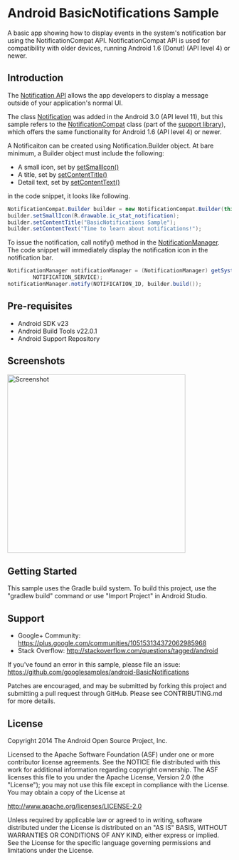 
Android BasicNotifications Sample
===================================

A basic app showing how to display events in the system's notification bar using
the NotificationCompat API.
NotificationCompat API is used for compatibility with older devices, running Android
1.6 (Donut) (API level 4) or newer.

Introduction
------------

The [Notification API][1] allows the app developers to display a message outside
of your application's normal UI.

The class [Notification][2] was added in the Android 3.0 (API level 11), but this
sample refers to the [NotificationCompat][3] class (part of the [support library][4]),
 which offers the same functionality for Android 1.6 (API level 4) or newer.

A Notificaiton can be created using Notification.Builder object.
At bare minimum, a Builder object must include the following:
- A small icon, set by [setSmallIcon()][5]
- A title, set by [setContentTitle()][6]
- Detail text, set by [setContentText()][7]

in the code snippet, it looks like following.
```java
NotificationCompat.Builder builder = new NotificationCompat.Builder(this);
builder.setSmallIcon(R.drawable.ic_stat_notification);
builder.setContentTitle("BasicNotifications Sample");
builder.setContentText("Time to learn about notifications!");
```

To issue the notification, call notify() method in the [NotificationManager][8].
The code snippet will immediately display the notification icon in the
notification bar.

```java
NotificationManager notificationManager = (NotificationManager) getSystemService(
        NOTIFICATION_SERVICE);
notificationManager.notify(NOTIFICATION_ID, builder.build());
```

[1]: http://developer.android.com/guide/topics/ui/notifiers/notifications.html
[2]: http://developer.android.com/reference/android/app/Notification.html
[3]: http://developer.android.com/reference/android/support/v4/app/NotificationCompat.html
[4]: http://developer.android.com/tools/support-library/index.html
[5]: http://developer.android.com/reference/android/support/v4/app/NotificationCompat.Builder.html#setSmallIcon(int)
[6]: http://developer.android.com/reference/android/support/v4/app/NotificationCompat.Builder.html#setContentTitle(java.lang.CharSequence) 
[7]: http://developer.android.com/reference/android/support/v4/app/NotificationCompat.Builder.html#setContentText(java.lang.CharSequence)
[8]: http://developer.android.com/reference/android/app/NotificationManager.html

Pre-requisites
--------------

- Android SDK v23
- Android Build Tools v22.0.1
- Android Support Repository

Screenshots
-------------

<img src="screenshots/main.png" height="400" alt="Screenshot"/> 

Getting Started
---------------

This sample uses the Gradle build system. To build this project, use the
"gradlew build" command or use "Import Project" in Android Studio.

Support
-------

- Google+ Community: https://plus.google.com/communities/105153134372062985968
- Stack Overflow: http://stackoverflow.com/questions/tagged/android

If you've found an error in this sample, please file an issue:
https://github.com/googlesamples/android-BasicNotifications

Patches are encouraged, and may be submitted by forking this project and
submitting a pull request through GitHub. Please see CONTRIBUTING.md for more details.

License
-------

Copyright 2014 The Android Open Source Project, Inc.

Licensed to the Apache Software Foundation (ASF) under one or more contributor
license agreements.  See the NOTICE file distributed with this work for
additional information regarding copyright ownership.  The ASF licenses this
file to you under the Apache License, Version 2.0 (the "License"); you may not
use this file except in compliance with the License.  You may obtain a copy of
the License at

http://www.apache.org/licenses/LICENSE-2.0

Unless required by applicable law or agreed to in writing, software
distributed under the License is distributed on an "AS IS" BASIS, WITHOUT
WARRANTIES OR CONDITIONS OF ANY KIND, either express or implied.  See the
License for the specific language governing permissions and limitations under
the License.
